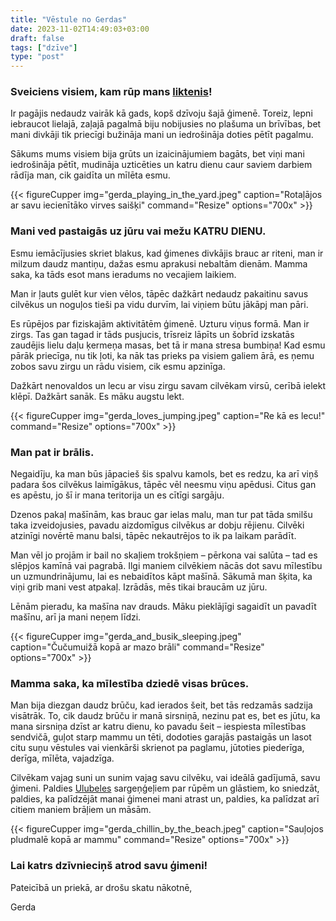 ```yaml
---
title: "Vēstule no Gerdas"
date: 2023-11-02T14:49:03+03:00
draft: false
tags: ["dzīve"]
type: "post"
---
```

### Sveiciens visiem, kam rūp mans [liktenis](https://www.lsm.lv/raksts/zinas/latvija/28.09.2023-tikai-puse-no-ulubelei-ziedotas-naudas-nonak-dzivniekiem-un-patversmes-uzturesanai.a525512/)!
 
Ir pagājis nedaudz vairāk kā gads, kopš dzīvoju šajā ģimenē. Toreiz, lepni iebraucot lielajā, zaļajā pagalmā biju nobijusies no plašuma un brīvības, bet mani divkāji tik priecīgi bužināja mani un iedrošināja doties pētīt pagalmu.  

Sākums mums visiem bija grūts un izaicinājumiem bagāts, bet viņi mani iedrošināja pētīt, mudināja uzticēties un katru dienu caur saviem darbiem rādīja man, cik gaidīta un mīlēta esmu.

{{< figureCupper
img="gerda_playing_in_the_yard.jpeg"
caption="Rotaļājos ar savu iecienītāko virves saišķi"
command="Resize"
options="700x" >}}

 
### Mani ved pastaigās uz jūru vai mežu KATRU DIENU.

Esmu iemācījusies skriet blakus, kad ģimenes divkājis brauc ar riteni, man ir milzum daudz mantiņu, dažas esmu aprakusi nebaltām dienām. Mamma saka, ka tāds esot mans ieradums no vecajiem laikiem. 

Man ir ļauts gulēt kur vien vēlos, tāpēc dažkārt nedaudz pakaitinu savus cilvēkus un noguļos tieši pa vidu durvīm, lai viņiem būtu jākāpj man pāri. 

Es rūpējos par fiziskajām aktivitātēm ģimenē. Uzturu viņus formā. Man ir zirgs. Tas gan tagad ir tāds pusjucis, trīsreiz lāpīts un šobrīd izskatās zaudējis lielu daļu ķermeņa masas, bet tā ir mana stresa bumbiņa! Kad esmu pārāk priecīga, nu tik ļoti, ka nāk tas prieks pa visiem galiem ārā, es ņemu zobos savu zirgu un rādu visiem, cik esmu apzinīga. 

Dažkārt nenovaldos un lecu ar visu zirgu savam cilvēkam virsū, cerībā ielekt klēpī. Dažkārt sanāk. Es māku augstu lekt.

{{< figureCupper
img="gerda_loves_jumping.jpeg"
caption="Re kā es lecu!"
command="Resize"
options="700x" >}}

 
### Man pat ir brālis. 

Negaidīju, ka man būs jāpacieš šis spalvu kamols, bet es redzu, ka arī viņš padara šos cilvēkus laimīgākus, tāpēc vēl neesmu viņu apēdusi. Citus gan es apēstu, jo šī ir mana teritorija un es cītīgi sargāju. 

Dzenos pakaļ mašīnām, kas brauc gar ielas malu, man tur pat tāda smilšu taka izveidojusies, pavadu aizdomīgus cilvēkus ar dobju rējienu. Cilvēki atzinīgi novērtē manu balsi, tāpēc nekautrējos to ik pa laikam parādīt.

Man vēl jo projām ir bail no skaļiem trokšņiem – pērkona vai salūta – tad es slēpjos kamīnā vai pagrabā. Ilgi maniem cilvēkiem nācās dot savu mīlestību un uzmundrinājumu, lai es nebaidītos kāpt mašīnā. Sākumā man šķita, ka viņi grib mani vest atpakaļ. Izrādās, mēs tikai braucām uz jūru. 

Lēnām pieradu, ka mašīna nav drauds. Māku pieklājīgi sagaidīt un pavadīt mašīnu, arī ja mani neņem līdzi.

{{< figureCupper
img="gerda_and_busik_sleeping.jpeg"
caption="Čučumuižā kopā ar mazo brāli"
command="Resize"
options="700x" >}}
 
### Mamma saka, ka mīlestība dziedē visas brūces. 

Man bija diezgan daudz brūču, kad ierados šeit, bet tās redzamās sadzija visātrāk. To, cik daudz brūču ir manā sirsniņā, nezinu pat es, bet es jūtu, ka mana sirsniņa dzīst ar katru dienu, ko pavadu šeit – iespiesta mīlestības sendvičā, guļot starp mammu un tēti, dodoties garajās pastaigās un lasot citu suņu vēstules vai vienkārši skrienot pa paglamu, jūtoties piederīga, derīga, mīlēta, vajadzīga.

Cilvēkam vajag suni un sunim vajag savu cilvēku, vai ideālā gadījumā, savu ģimeni.  Paldies [Ulubeles](https://ulubele.org/) sargeņģeļiem par rūpēm un glāstiem, ko sniedzāt, paldies, ka palīdzējāt manai ģimenei mani atrast un, paldies, ka palīdzat arī citiem maniem brāļiem un māsām. 

{{< figureCupper
img="gerda_chillin_by_the_beach.jpeg"
caption="Sauļojos pludmalē kopā ar mammu"
command="Resize"
options="700x" >}}

### Lai katrs dzīvnieciņš atrod savu ģimeni! 

Pateicībā un priekā, ar drošu skatu nākotnē,

Gerda 
    


 
